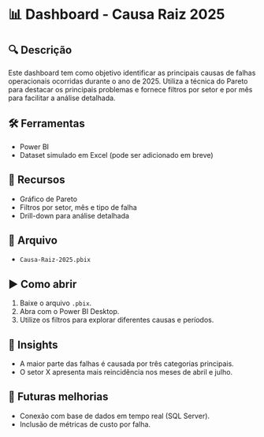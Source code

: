 # 📊 Dashboard - Causa Raiz 2025

## 🔍 Descrição
Este dashboard tem como objetivo identificar as principais causas de falhas operacionais ocorridas durante o ano de 2025. Utiliza a técnica do Pareto para destacar os principais problemas e fornece filtros por setor e por mês para facilitar a análise detalhada.

## 🛠️ Ferramentas
- Power BI
- Dataset simulado em Excel (pode ser adicionado em breve)

## 🎯 Recursos
- Gráfico de Pareto
- Filtros por setor, mês e tipo de falha
- Drill-down para análise detalhada

## 📁 Arquivo
- `Causa-Raiz-2025.pbix`

## ▶️ Como abrir
1. Baixe o arquivo `.pbix`.
2. Abra com o Power BI Desktop.
3. Utilize os filtros para explorar diferentes causas e períodos.

## 📌 Insights
- A maior parte das falhas é causada por três categorias principais.
- O setor X apresenta mais reincidência nos meses de abril e julho.

## 🚀 Futuras melhorias
- Conexão com base de dados em tempo real (SQL Server).
- Inclusão de métricas de custo por falha.
